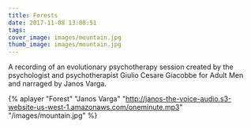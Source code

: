 ```yaml
---
title: Forests
date: 2017-11-08 13:08:51
tags:
cover_image: images/mountain.jpg
thumb_image: images/mountain.jpg
---
```


A recording of an evolutionary psychotherapy session created by the psychologist and psychotherapist Giulio Cesare Giacobbe for Adult Men and narraged by Janos Varga. 

{% aplayer "Forest" "Janos Varga" "http://janos-the-voice-audio.s3-website-us-west-1.amazonaws.com/oneminute.mp3" "/images/mountain.jpg"  %}



